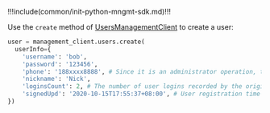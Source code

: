 !!!include(common/init-python-mngmt-sdk.md)!!!

Use the `create` method of [UsersManagementClient](/reference/sdk-for-python/management/UsersManagementClient.md) to create a user:

```python
user = management_client.users.create(
  userInfo={
    'username': 'bob',
    'password': '123456',
    'phone': '188xxxx8888', # Since it is an administrator operation, there is no need to verify the mobile phone number verification code. If you need to verify, please use AuthenticationClient
    'nickname': 'Nick',
    'loginsCount': 2, # The number of user logins recorded by the original user system
    'signedUpd': '2020-10-15T17:55:37+08:00', # User registration time recorded in the original user system
})
```
